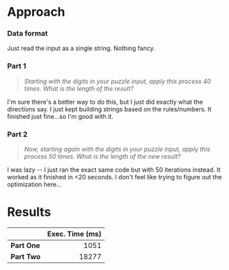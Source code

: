 # Approach
### Data format

Just read the input as a single string. Nothing fancy.

### Part 1
> _Starting with the digits in your puzzle input, apply this process 40 times. What is the length of the result?_

I'm sure there's a better way to do this, but I just did exactly what the directions say. I just kept building strings
based on the rules/numbers. It finished just fine...so I'm good with it.

### Part 2
> _Now, starting again with the digits in your puzzle input, apply this process 50 times. What is the length of the new result?_

I was lazy -- I just ran the exact same code but with 50 iterations instead. It worked as it finished in <20 seconds.
I don't feel like trying to figure out the optimization here...

# Results

|              | Exec. Time (ms) |
|--------------|----------------:|
| **Part One** |            1051 |
| **Part Two** |           18277 |
